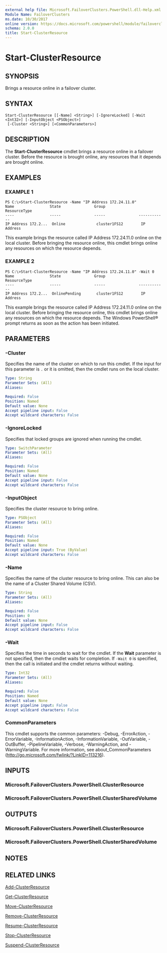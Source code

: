 ```yaml
---
external help file: Microsoft.FailoverClusters.PowerShell.dll-Help.xml
Module Name: FailoverClusters
ms.date: 10/30/2017
online version: https://docs.microsoft.com/powershell/module/failoverclusters/start-clusterresource?view=windowsserver2012r2-ps&wt.mc_id=ps-gethelp
schema: 2.0.0
title: Start-ClusterResource
---
```


# Start-ClusterResource

## SYNOPSIS
Brings a resource online in a failover cluster.

## SYNTAX

```
Start-ClusterResource [[-Name] <String>] [-IgnoreLocked] [-Wait <Int32>] [-InputObject <PSObject>]
 [-Cluster <String>] [<CommonParameters>]
```

## DESCRIPTION
The **Start-ClusterResource** cmdlet brings a resource online in a failover cluster.
Before the resource is brought online, any resources that it depends are brought online.

## EXAMPLES

### EXAMPLE 1
```
PS C:\>Start-ClusterResource -Name "IP Address 172.24.11.0"
Name                State               Group               ResourceType 
----                -----               -----               ------------ 
IP Address 172.2...  Online              cluster1FS12        IP Address
```

This example brings the resource called IP Address 172.24.11.0 online on the local cluster.
Before bringing the resource online, this cmdlet brings online any resources on which the resource depends.

### EXAMPLE 2
```
PS C:\>Start-ClusterResource -Name "IP Address 172.24.11.0" -Wait 0
Name                State               Group               ResourceType 
----                -----               -----               ------------ 
IP Address 172.2...  OnlinePending       cluster1FS12        IP Address
```

This example brings the resource called IP Address 172.24.11.0 online on the local cluster.
Before bringing the resource online, this cmdlet brings online any resources on which the resource depends.
The Windows PowerShell® prompt returns as soon as the action has been initiated.

## PARAMETERS

### -Cluster
Specifies the name of the cluster on which to run this cmdlet.
If the input for this parameter is `.` or it is omitted, then the cmdlet runs on the local cluster.

```yaml
Type: String
Parameter Sets: (All)
Aliases: 

Required: False
Position: Named
Default value: None
Accept pipeline input: False
Accept wildcard characters: False
```

### -IgnoreLocked
Specifies that locked groups are ignored when running the cmdlet.

```yaml
Type: SwitchParameter
Parameter Sets: (All)
Aliases: 

Required: False
Position: Named
Default value: None
Accept pipeline input: False
Accept wildcard characters: False
```

### -InputObject
Specifies the cluster resource to bring online.

```yaml
Type: PSObject
Parameter Sets: (All)
Aliases: 

Required: False
Position: Named
Default value: None
Accept pipeline input: True (ByValue)
Accept wildcard characters: False
```

### -Name
Specifies the name of the cluster resource to bring online.
This can also be the name of a Cluster Shared Volume (CSV).

```yaml
Type: String
Parameter Sets: (All)
Aliases: 

Required: False
Position: 0
Default value: None
Accept pipeline input: False
Accept wildcard characters: False
```

### -Wait
Specifies the time in seconds to wait for the cmdlet.
If the **Wait** parameter is not specified, then the cmdlet waits for completion.
If `-Wait 0` is specified, then the call is initiated and the cmdlet returns without waiting.

```yaml
Type: Int32
Parameter Sets: (All)
Aliases: 

Required: False
Position: Named
Default value: None
Accept pipeline input: False
Accept wildcard characters: False
```

### CommonParameters
This cmdlet supports the common parameters: -Debug, -ErrorAction, -ErrorVariable, -InformationAction, -InformationVariable, -OutVariable, -OutBuffer, -PipelineVariable, -Verbose, -WarningAction, and -WarningVariable. For more information, see about_CommonParameters (http://go.microsoft.com/fwlink/?LinkID=113216).

## INPUTS

### Microsoft.FailoverClusters.PowerShell.ClusterResource

### Microsoft.FailoverClusters.PowerShell.ClusterSharedVolume

## OUTPUTS

### Microsoft.FailoverClusters.PowerShell.ClusterResource

### Microsoft.FailoverClusters.PowerShell.ClusterSharedVolume

## NOTES

## RELATED LINKS

[Add-ClusterResource](./Add-ClusterResource.md)

[Get-ClusterResource](./Get-ClusterResource.md)

[Move-ClusterResource](./Move-ClusterResource.md)

[Remove-ClusterResource](./Remove-ClusterResource.md)

[Resume-ClusterResource](./Resume-ClusterResource.md)

[Stop-ClusterResource](./Stop-ClusterResource.md)

[Suspend-ClusterResource](./Suspend-ClusterResource.md)

